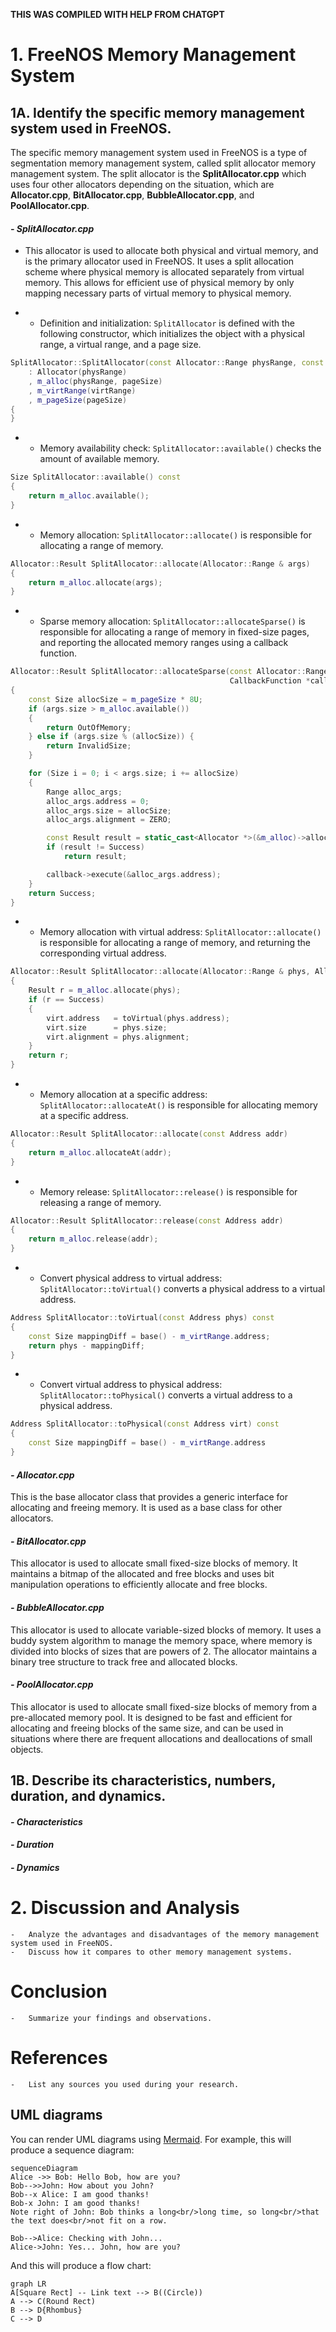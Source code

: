 **THIS WAS COMPILED WITH HELP FROM CHATGPT**

# <h1>1. FreeNOS Memory Management System</h1>

## <h2>1A. Identify the specific memory management system used in FreeNOS.</h2>
The specific memory management system used in FreeNOS is a type of segmentation memory management system, called split allocator memory management system. The split allocator is the **SplitAllocator.cpp** which uses four other allocators depending on the situation, which are **Allocator.cpp**, **BitAllocator.cpp**, **BubbleAllocator.cpp**, and **PoolAllocator.cpp**.
#### *- SplitAllocator.cpp*
- This allocator is used to allocate both physical and virtual memory, and is the primary allocator used in FreeNOS. It uses a split allocation scheme where physical memory is allocated separately from virtual memory. This allows for efficient use of physical memory by only mapping necessary parts of virtual memory to physical memory.

-  -  Definition and initialization: `SplitAllocator` is defined with the following constructor, which initializes the object with a physical range, a virtual range, and a page size.
```cpp
SplitAllocator::SplitAllocator(const Allocator::Range physRange, const Allocator::Range virtRange, const Size pageSize)
    : Allocator(physRange)
    , m_alloc(physRange, pageSize)
    , m_virtRange(virtRange)
    , m_pageSize(pageSize)
{
}
```

   - -  Memory availability check: `SplitAllocator::available()` checks the amount of available memory.
```cpp
Size SplitAllocator::available() const
{
    return m_alloc.available();
}
```
 - -  Memory allocation: `SplitAllocator::allocate()` is responsible for allocating a range of memory.
```cpp
Allocator::Result SplitAllocator::allocate(Allocator::Range & args)
{
    return m_alloc.allocate(args);
}
```
 - -  Sparse memory allocation: `SplitAllocator::allocateSparse()` is responsible for allocating a range of memory in fixed-size pages, and reporting the allocated memory ranges using a callback function.
```cpp
Allocator::Result SplitAllocator::allocateSparse(const Allocator::Range & args,
                                                 CallbackFunction *callback)
{
    const Size allocSize = m_pageSize * 8U;
    if (args.size > m_alloc.available())
    {
        return OutOfMemory;
    } else if (args.size % (allocSize)) {
        return InvalidSize;
    }

    for (Size i = 0; i < args.size; i += allocSize)
    {
        Range alloc_args;
        alloc_args.address = 0;
        alloc_args.size = allocSize;
        alloc_args.alignment = ZERO;

        const Result result = static_cast<Allocator *>(&m_alloc)->allocate(alloc_args);
        if (result != Success)
            return result;

        callback->execute(&alloc_args.address);
    }
    return Success;
}
```
 - -  Memory allocation with virtual address: `SplitAllocator::allocate()` is responsible for allocating a range of memory, and returning the corresponding virtual address.
```cpp
Allocator::Result SplitAllocator::allocate(Allocator::Range & phys, Allocator::Range & virt)
{
    Result r = m_alloc.allocate(phys);
    if (r == Success)
    {
        virt.address   = toVirtual(phys.address);
        virt.size      = phys.size;
        virt.alignment = phys.alignment;
    }
    return r;
}
```
 - -  Memory allocation at a specific address: `SplitAllocator::allocateAt()` is responsible for allocating memory at a specific address.
```cpp
Allocator::Result SplitAllocator::allocate(const Address addr)
{
    return m_alloc.allocateAt(addr);
}
```
- -  Memory release: `SplitAllocator::release()` is responsible for releasing a range of memory.
```cpp
Allocator::Result SplitAllocator::release(const Address addr)
{
    return m_alloc.release(addr);
}
```
- -  Convert physical address to virtual address: `SplitAllocator::toVirtual()` converts a physical address to a virtual address.
```cpp
Address SplitAllocator::toVirtual(const Address phys) const
{
    const Size mappingDiff = base() - m_virtRange.address;
    return phys - mappingDiff;
}
```
 - -  Convert virtual address to physical address: `SplitAllocator::toPhysical()` converts a virtual address to a physical address.
```cpp
Address SplitAllocator::toPhysical(const Address virt) const
{
    const Size mappingDiff = base() - m_virtRange.address
}
```
#### *- Allocator.cpp*
This is the base allocator class that provides a generic interface for allocating and freeing memory. It is used as a base class for other allocators.
#### *- BitAllocator.cpp*
This allocator is used to allocate small fixed-size blocks of memory. It maintains a bitmap of the allocated and free blocks and uses bit manipulation operations to efficiently allocate and free blocks.
#### *- BubbleAllocator.cpp*
This allocator is used to allocate variable-sized blocks of memory. It uses a buddy system algorithm to manage the memory space, where memory is divided into blocks of sizes that are powers of 2. The allocator maintains a binary tree structure to track free and allocated blocks.
#### *- PoolAllocator.cpp*
This allocator is used to allocate small fixed-size blocks of memory from a pre-allocated memory pool. It is designed to be fast and efficient for allocating and freeing blocks of the same size, and can be used in situations where there are frequent allocations and deallocations of small objects.
## <h2>1B. Describe its characteristics, numbers, duration, and dynamics.</h2>
#### *- Characteristics*
#### *- Duration*
#### *- Dynamics*
# <h1>2. Discussion and Analysis</h1>
    
    -   Analyze the advantages and disadvantages of the memory management system used in FreeNOS.
    -   Discuss how it compares to other memory management systems.
# <h1>Conclusion</h1>
    
    -   Summarize your findings and observations.
# <h1>References</h1>
    -   List any sources you used during your research.


## UML diagrams

You can render UML diagrams using [Mermaid](https://mermaidjs.github.io/). For example, this will produce a sequence diagram:

```mermaid
sequenceDiagram
Alice ->> Bob: Hello Bob, how are you?
Bob-->>John: How about you John?
Bob--x Alice: I am good thanks!
Bob-x John: I am good thanks!
Note right of John: Bob thinks a long<br/>long time, so long<br/>that the text does<br/>not fit on a row.

Bob-->Alice: Checking with John...
Alice->John: Yes... John, how are you?
```

And this will produce a flow chart:

```mermaid
graph LR
A[Square Rect] -- Link text --> B((Circle))
A --> C(Round Rect)
B --> D{Rhombus}
C --> D
```

